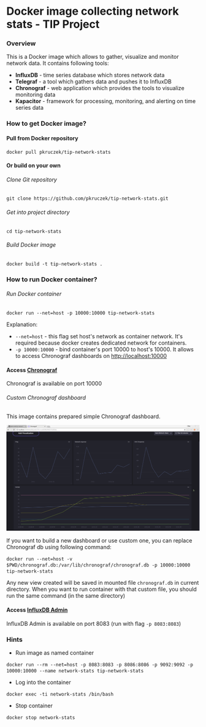 # Docker image collecting network stats - TIP Project

### Overview
This is a Docker image which allows to gather, visualize and monitor network data.
It contains following tools:
* **InfluxDB** - time series database which stores network data
* **Telegraf** - a tool which gathers data and pushes it to InfluxDB
* **Chronograf** - web application which provides the tools to visualize monitoring data
* **Kapacitor** - framework for processing, monitoring, and alerting on time series data  

### How to get Docker image?

#### Pull from Docker repository
```
docker pull pkruczek/tip-network-stats
```

#### Or build on your own

###### Clone Git repository

```
git clone https://github.com/pkruczek/tip-network-stats.git
```
###### Get into project directory
```
cd tip-network-stats
```
###### Build Docker image
```
docker build -t tip-network-stats .
```

### How to run Docker container?

###### Run Docker container
```
docker run --net=host -p 10000:10000 tip-network-stats
```
Explanation:
* `--net=host` - this flag set host's network as container network. It's required because docker creates dedicated network for containers.
* `-p 10000:10000` - bind container's port 10000 to host's 10000. It allows to access Chronograf dashboards on [http://localhost:10000][chronograf]

#### Access [Chronograf][chronograf]
Chronograf is available on port 10000

###### Custom Chronograf dashboard
This image contains prepared simple Chronograf dashboard.

![Chronograf screen](documentation/images/chronograf_screen.png)

If you want to build a new dashboard
or use custom one, you can replace Chronograf db using following command:
```
docker run --net=host -v $PWD/chronograf.db:/var/lib/chronograf/chronograf.db -p 10000:10000 tip-network-stats
```
Any new view created will be saved in mounted file `chronograf.db` in current directory.
When you want to run container with that custom file, you should run the same command (in the
same directory)


#### Access [InfluxDB Admin][influx-admin]
InfluxDB Admin is available on port 8083 (run with flag `-p 8083:8083`)

### Hints
* Run image as named container
```
docker run --rm --net=host -p 8083:8083 -p 8086:8086 -p 9092:9092 -p 10000:10000 --name network-stats tip-network-stats
```

* Log into the container
```
docker exec -ti network-stats /bin/bash
```

* Stop container
```
docker stop network-stats
```

[chronograf]: http://localhost:10000
[Influx-admin]: http://localhost:8083
